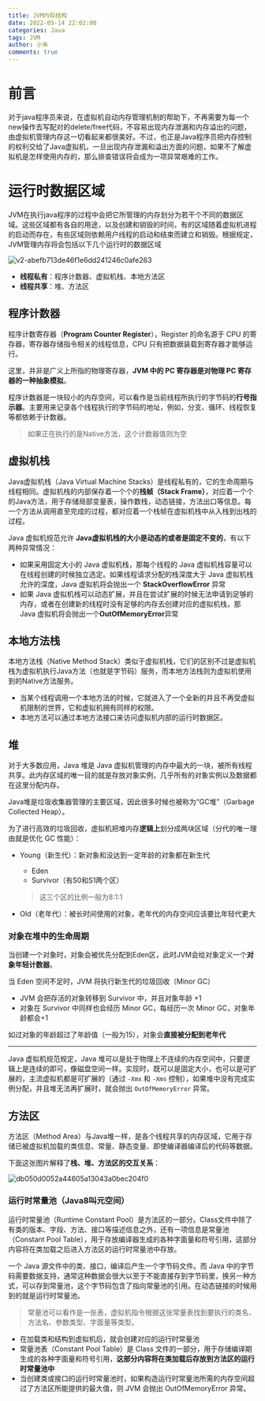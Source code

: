 ```yaml
---
title: JVM内存结构
date: 2022-05-14 22:02:00
categories: Java
tags: JVM
author: 小朱
comments: true
---
```


# 前言

对于java程序员来说，在虚拟机自动内存管理机制的帮助下，不再需要为每一个new操作去写配对的delete/free代码，不容易出现内存泄漏和内存溢出的问题，由虚拟机管理内存这一切看起来都很美好。不过，也正是Java程序员把内存控制的权利交给了Java虚拟机，一旦出现内存泄漏和溢出方面的问题，如果不了解虚拟机是怎样使用内存的，那么排查错误将会成为一项异常艰难的工作。

<!--more--> 

# 运行时数据区域

JVM在执行java程序的过程中会把它所管理的内存划分为若干个不同的数据区域。这些区域都有各自的用途，以及创建和销毁的时间，有的区域随着虚拟机进程的启动而存在，有些区域则依赖用户线程的启动和结束而建立和销毁。根据规定，JVM管理内存将会包括以下几个运行时的数据区域

![v2-abefb713de46f1e6dd241246c0afe263](https://tva1.sinaimg.cn/large/e6c9d24egy1h28bzi1kusj20d70b23z2.jpg)

- **线程私有**：程序计数器、虚拟机栈、本地方法区
- **线程共享**：堆、方法区

## 程序计数器

程序计数寄存器（**Program Counter Register**），Register 的命名源于 CPU 的寄存器，寄存器存储指令相关的线程信息，CPU 只有把数据装载到寄存器才能够运行。

这里，并非是广义上所指的物理寄存器，**JVM 中的 PC 寄存器是对物理 PC 寄存器的一种抽象模拟**。

程序计数器是一块较小的内存空间，可以看作是当前线程所执行的字节码的**行号指示器**。主要用来记录各个线程执行的字节码的地址，例如，分支、循环、线程恢复等都依赖于计数器。

> 如果正在执行的是Native方法，这个计数器值则为空

## 虚拟机栈

Java虚拟机栈（Java Virtual Machine Stacks）是线程私有的，它的生命周期与线程相同。虚拟机栈的内部保存着一个个的**栈帧（Stack Frame）**，对应着一个个的Java方法，用于存储局部变量表，操作数栈，动态链接，方法出口等信息。每一个方法从调用直至完成的过程，都对应着一个栈帧在虚拟机栈中从入栈到出栈的过程。

Java 虚拟机规范允许 **Java虚拟机栈的大小是动态的或者是固定不变的**，有以下两种异常情况：

- 如果采用固定大小的 Java 虚拟机栈，那每个线程的 Java 虚拟机栈容量可以在线程创建的时候独立选定。如果线程请求分配的栈深度大于 Java 虚拟机栈允许的深度，Java 虚拟机将会抛出一个 **StackOverflowError** 异常
- 如果 Java 虚拟机栈可以动态扩展，并且在尝试扩展的时候无法申请到足够的内存，或者在创建新的线程时没有足够的内存去创建对应的虚拟机栈，那 Java 虚拟机将会抛出一个**OutOfMemoryError**异常

## 本地方法栈

本地方法栈（Native Method Stack）类似于虚拟机栈，它们的区别不过是虚拟机栈为虚拟机执行Java方法（也就是字节码）服务，而本地方法栈则为虚拟机使用到的Native方法服务。

- 当某个线程调用一个本地方法的时候，它就进入了一个全新的并且不再受虚拟机限制的世界，它和虚拟机拥有同样的权限。
- 本地方法可以通过本地方法接口来访问虚拟机内部的运行时数据区。

## 堆

对于大多数应用，Java 堆是 Java 虚拟机管理的内存中最大的一块，被所有线程共享。此内存区域的唯一目的就是存放对象实例，几乎所有的对象实例以及数据都在这里分配内存。

Java堆是垃圾收集器管理的主要区域，因此很多时候也被称为“GC堆”（Garbage Collected Heap）。

为了进行高效的垃圾回收，虚拟机把堆内存**逻辑上**划分成两块区域（分代的唯一理由就是优化 GC 性能）：

- Young（新生代）：新对象和没达到一定年龄的对象都在新生代

  - Eden
  - Survivor（有S0和S1两个区）

  > 这三个区的比例一般为8:1:1

- Old（老年代）：被长时间使用的对象，老年代的内存空间应该要比年轻代更大

### 对象在堆中的生命周期

当创建一个对象时，对象会被优先分配到Eden区，此时JVM会给对象定义一个**对象年轻计数器**。

当 Eden 空间不足时，JVM 将执行新生代的垃圾回收（Minor GC）

- JVM 会把存活的对象转移到 Survivor 中，并且对象年龄 +1
- 对象在 Survivor 中同样也会经历 Minor GC，每经历一次 Minor GC，对象年龄都会+1

如过对象的年龄超过了年龄值（一般为15），对象会**直接被分配到老年代**

------

Java 虚拟机规范规定，Java 堆可以是处于物理上不连续的内存空间中，只要逻辑上是连续的即可，像磁盘空间一样。实现时，既可以是固定大小，也可以是可扩展的，主流虚拟机都是可扩展的（通过 `-Xmx` 和 `-Xms` 控制），如果堆中没有完成实例分配，并且堆无法再扩展时，就会抛出 `OutOfMemoryError` 异常。

## 方法区

方法区（Method Area）与Java堆一样，是各个线程共享的内存区域，它用于存储已被虚拟机加载的类信息、常量、静态变量、即使编译器编译后的代码等数据。

下面这张图片解释了**栈、堆、方法区的交互关系**：

![db050d0052a44605a13043a0bec204f0](https://tva1.sinaimg.cn/large/e6c9d24egy1h28ehy0wkjj219m0n8mzf.jpg)

### 运行时常量池（Java8叫元空间）

运行时常量池（Runtime Constant Pool）是方法区的一部分。Class文件中除了有类的版本、字段、方法、接口等描述信息之外，还有一项信息是常量池（Constant Pool Table），用于存放编译器生成的各种字面量和符号引用，这部分内容将在类加载之后进入方法区的运行时常量池中存放。

一个 Java 源文件中的类、接口，编译后产生一个字节码文件。而 Java 中的字节码需要数据支持，通常这种数据会很大以至于不能直接存到字节码里，换另一种方式，可以存到常量池，这个字节码包含了指向常量池的引用。在动态链接的时候用到的就是运行时常量池。

> 常量池可以看作是一张表，虚拟机指令根据这张常量表找到要执行的类名、方法名、参数类型、字面量等类型。

- 在加载类和结构到虚拟机后，就会创建对应的运行时常量池
- 常量池表（Constant Pool Table）是 Class 文件的一部分，用于存储编译期生成的各种字面量和符号引用，**这部分内容将在类加载后存放到方法区的运行时常量池中**
- 当创建类或接口的运行时常量池时，如果构造运行时常量池所需的内存空间超过了方法区所能提供的最大值，则 JVM 会抛出 OutOfMemoryError 异常。